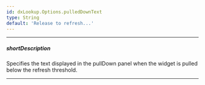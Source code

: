 ```yaml
---
id: dxLookup.Options.pulledDownText
type: String
default: 'Release to refresh...'
---
```

---
##### shortDescription
Specifies the text displayed in the pullDown panel when the widget is pulled below the refresh threshold.

---
